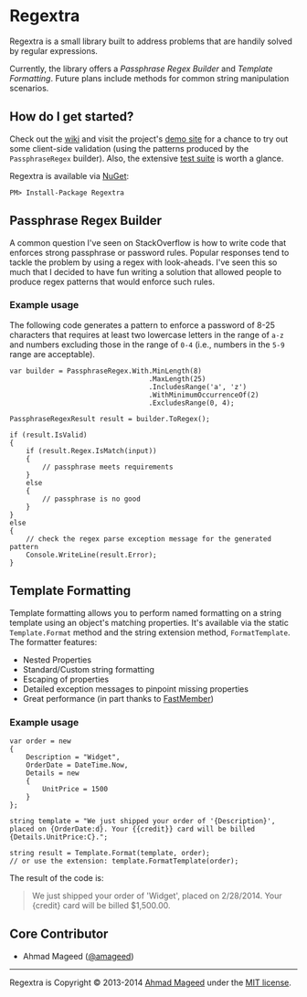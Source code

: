 # Regextra

Regextra is a small library built to address problems that are handily solved by regular expressions.

Currently, the library offers a *Passphrase Regex Builder* and *Template Formatting*. Future plans include methods for common string manipulation scenarios.

## How do I get started?

Check out the [wiki](https://github.com/amageed/Regextra/wiki) and visit the project's [demo site](http://softwareninjaneer.com/regextra) for a chance to try out some client-side validation (using the patterns produced by the `PassphraseRegex` builder). Also, the extensive [test suite](https://github.com/amageed/Regextra/tree/master/src/Tests) is worth a glance.

Regextra is available via [NuGet](https://www.nuget.org/packages/Regextra/):

    PM> Install-Package Regextra 

## Passphrase Regex Builder

A common question I've seen on StackOverflow is how to write code that enforces strong passphrase or password rules. Popular responses tend to tackle the problem by using a regex with look-aheads. I've seen this so much that I decided to have fun writing a solution that allowed people to produce regex patterns that would enforce such rules.

### Example usage

The following code generates a pattern to enforce a password of 8-25 characters that requires at least two lowercase letters in the range of `a-z` and numbers excluding those in the range of `0-4` (i.e., numbers in the `5-9` range are acceptable).

	var builder = PassphraseRegex.With.MinLength(8)
	                                  .MaxLength(25)
	                                  .IncludesRange('a', 'z')
	                                  .WithMinimumOccurrenceOf(2)
	                                  .ExcludesRange(0, 4);
	
	PassphraseRegexResult result = builder.ToRegex();
	
	if (result.IsValid)
	{
	    if (result.Regex.IsMatch(input))
	    {
	        // passphrase meets requirements
	    }
	    else
	    {
	        // passphrase is no good
	    }
	}
	else
	{
	    // check the regex parse exception message for the generated pattern
	    Console.WriteLine(result.Error);
	}
    
## Template Formatting

Template formatting allows you to perform named formatting on a string template using an object's matching properties. It's available via the static `Template.Format` method and the string extension method, `FormatTemplate`. The formatter features:

  - Nested Properties
  - Standard/Custom string formatting
  - Escaping of properties
  - Detailed exception messages to pinpoint missing properties
  - Great performance (in part thanks to [FastMember](http://code.google.com/p/fast-member/))

### Example usage

	var order = new
	{
	    Description = "Widget",
	    OrderDate = DateTime.Now,
	    Details = new
	    {
	        UnitPrice = 1500
	    }
	};
	
	string template = "We just shipped your order of '{Description}', placed on {OrderDate:d}. Your {{credit}} card will be billed {Details.UnitPrice:C}.";
	
	string result = Template.Format(template, order);
	// or use the extension: template.FormatTemplate(order);

The result of the code is:

> We just shipped your order of 'Widget', placed on 2/28/2014. Your {credit} card will be billed $1,500.00.

## Core Contributor

  - Ahmad Mageed ([@amageed](http://www.twitter.com/amageed))

----------

Regextra is Copyright © 2013-2014 [Ahmad Mageed](http://softwareninjaneer.com) under the [MIT license](https://github.com/amageed/Regextra/blob/master/LICENSE).
